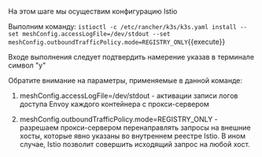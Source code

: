 На этом шаге мы осуществим конфигурацию Istio

Выполним команду: `istioctl -c /etc/rancher/k3s/k3s.yaml install --set meshConfig.accessLogFile=/dev/stdout --set meshConfig.outboundTrafficPolicy.mode=REGISTRY_ONLY`{{execute}}

Входе выполнения следует подтвердить намерение указав в терминале символ "y"

Обратите внимание на параметры, применяемые в данной команде:

1) meshConfig.accessLogFile=/dev/stdout - активации записи логов доступа Envoy каждого контейнера с прокси-сервером

2) meshConfig.outboundTrafficPolicy.mode=REGISTRY_ONLY - разрешаем прокси-сервером перенаправлять запросы на внешние хосты, которые явно указаны во внутреннем реестре Istio. В ином случае, Istio позволит совершить исходящий запрос на любой хост.